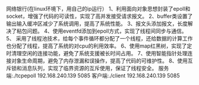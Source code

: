 网络银行(在linux环境下，用自己的ip运行）
1、利用面向对象思想封装了epoll和socket，增强了代码的可读性，实现了高并发接受请求报文。
2、buffer类设置了输出输入缓冲区减少了系统调用，提高了系统性能。
3、报文头添加报文，长度解决了粘包问题。
4、使用eventfd添加到epoll方式，实现了线程间同步与通信。
5、 采用了线程池技术，给每个事件循环都分配了一个线程，还给数据的计算工作也分配了线程，提高了系统的对cpu的利用效率。
6、使用map红黑树，实现了定时清理空闲的连接功能，避免了系统支援被长时间占用。
7、使用智能指针处理连接对象生命周期，避免了内存泄漏和误操作，提高了代码的可维护性。
8、使用互斥锁和消息队列，实现了临界资源的互斥使用，保证了线程安全。
服务端:./tcpepoll 192.168.240.139 5085
客户端:./client 192.168.240.139 5085
